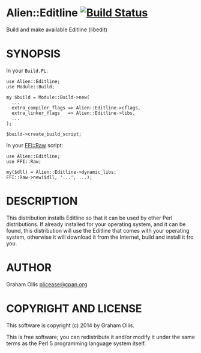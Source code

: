 # Alien::Editline [![Build Status](https://secure.travis-ci.org/plicease/Alien-Editline.png)](http://travis-ci.org/plicease/Alien-Editline)

Build and make available Editline (libedit)

# SYNOPSIS

In your `Build.PL`:

    use Alien::Editline;
    use Module::Build;
    
    my $build = Module::Build->new(
      ...
      extra_compiler_flags => Alien::Editline->cflags,
      extra_linker_flags   => Alien::Editline->libs,
      ...
    );
    
    $build->create_build_script;

In your [FFI::Raw](https://metacpan.org/pod/FFI::Raw) script:

    use Alien::Editline;
    use FFI::Raw;
    
    my($dll) = Alien::Editline->dynamic_libs;
    FFI::Raw->new($dll, '...', ...);

# DESCRIPTION

This distribution installs Editline so that it can be used by other Perl distributions.  If already
installed for your operating system, and it can be found, this distribution will use the Editline
that comes with your operating system, otherwise it will download it from the Internet, build and
install it fro you.

# AUTHOR

Graham Ollis <plicease@cpan.org>

# COPYRIGHT AND LICENSE

This software is copyright (c) 2014 by Graham Ollis.

This is free software; you can redistribute it and/or modify it under
the same terms as the Perl 5 programming language system itself.
